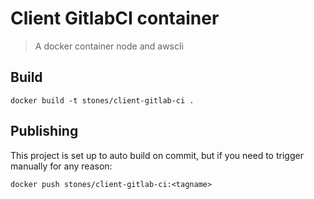 # Client GitlabCI container

>A docker container node and awscli


## Build
`docker build -t stones/client-gitlab-ci .`

## Publishing
This project is set up to auto build on commit, but if you need to trigger manually for any reason:

`docker push stones/client-gitlab-ci:<tagname>`